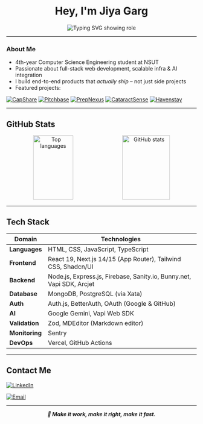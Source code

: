 <h1 align="center">Hey, I'm Jiya Garg</h1>

<p align="center">
  <img src="https://readme-typing-svg.demolab.com?font=Fira+Code&duration=4000&pause=1000&color=F672D9&center=true&vCenter=true&width=435&lines=Full-Stack+Engineer;Next.js+%7C+React+%7C+AI+%7C+DevOps;Building+Production-Ready+Apps" alt="Typing SVG showing role" />
</p>

---

### About Me

- 4th-year Computer Science Engineering student at NSUT  
- Passionate about full-stack web development, scalable infra & AI integration  
- I build end-to-end products that *actually ship* – not just side projects  
- Featured projects:

[![CapShare](https://img.shields.io/badge/CapShare-Screen_Recorder-F672D9?style=for-the-badge&logo=vercel&logoColor=white)](https://github.com/jiyagarg03/capshare-app)
[![Pitchbase](https://img.shields.io/badge/Pitchbase-Startup_Directory-F672D9?style=for-the-badge&logo=sanity&logoColor=white)](https://github.com/jiyagarg03/pitchbase-app)
[![PrepNexus](https://img.shields.io/badge/PrepNexus-AI_Interviews-F672D9?style=for-the-badge&logo=google&logoColor=white)](https://github.com/jiyagarg03/prepnexus-ai)
[![CataractSense](https://img.shields.io/badge/CataractSense-Ocular_Detection-F672D9?style=for-the-badge&logo=pytorch&logoColor=white)](https://github.com/jiyagarg03/CataractSense-DP)
[![Havenstay](https://img.shields.io/badge/Havenstay-Travel_Finder-F672D9?style=for-the-badge&logo=airbnb&logoColor=white)](https://github.com/jiyagarg03/wanderlust)

---

##  GitHub Stats

<p align="center">
  <img width="46%" height="170px" src="https://github-readme-stats.vercel.app/api/top-langs/?username=jiyagarg03&layout=compact&theme=radical&title_color=F672D9&text_color=ffffff&bg_color=0d1117" alt="Top languages" />
  <img width="50%" height="170px" src="https://github-readme-stats.vercel.app/api?username=jiyagarg03&show_icons=true&hide=prs,issues&theme=radical&title_color=F672D9&icon_color=F672D9&text_color=ffffff&bg_color=0d1117" alt="GitHub stats" />
</p>

---

##  Tech Stack

| Domain       | Technologies                                                                 |
|--------------|-------------------------------------------------------------------------------|
| **Languages**    | HTML, CSS, JavaScript, TypeScript                                            |
| **Frontend**     | React 19, Next.js 14/15 (App Router), Tailwind CSS, Shadcn/UI                |
| **Backend**      | Node.js, Express.js, Firebase, Sanity.io, Bunny.net, Vapi SDK, Arcjet        |
| **Database**     | MongoDB, PostgreSQL (via Xata)                                               |
| **Auth**         | Auth.js, BetterAuth, OAuth (Google & GitHub)                                 |
| **AI**           | Google Gemini, Vapi Web SDK                                                  |
| **Validation**   | Zod, MDEditor (Markdown editor)                                              |
| **Monitoring**   | Sentry                                                                       |
| **DevOps**       | Vercel, GitHub Actions                                                       |

---

##  Contact Me

[![LinkedIn](https://img.shields.io/badge/LinkedIn-Jiya%20Garg-F672D9?logo=linkedin&logoColor=white&style=for-the-badge)](https://www.linkedin.com/in/jiya-garg-656368265/)

[![Email](https://img.shields.io/badge/Email-jiyagarg03%40gmail.com-F672D9?logo=gmail&logoColor=white&style=for-the-badge)](mailto:jiyagarg03@gmail.com)

---

<p align="center"><b><i>🌸 Make it work, make it right, make it fast.</span></i></b></p>
